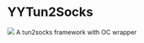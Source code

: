 # YYTun2Socks
![](https://travis-ci.org/Hmyy/YYTun2Socks.svg?branch=master)
A tun2socks framework with OC wrapper 
